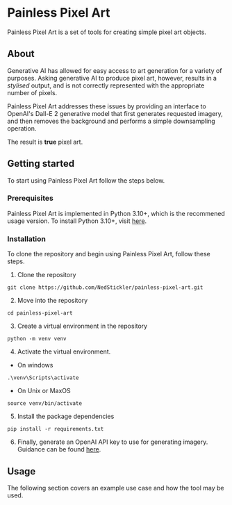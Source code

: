 # Painless Pixel Art
Painless Pixel Art is a set of tools for creating simple pixel art objects.

## About
Generative AI has allowed for easy access to art generation for a variety of purposes. Asking generative AI to produce pixel art, however, results in a *stylised* output, and is not correctly represented with the appropriate number of pixels.

Painless Pixel Art addresses these issues by providing an interface to OpenAI's Dall-E 2 generative model that first generates requested imagery, and then removes the background and performs a simple downsampling operation.

The result is **true** pixel art.

## Getting started
To start using Painless Pixel Art follow the steps below.

### Prerequisites
Painless Pixel Art is implemented in Python 3.10+, which is the recommened usage version. To install Python 3.10+, visit [here](https://www.python.org/downloads/).

### Installation
To clone the repository and begin using Painless Pixel Art, follow these steps.
1. Clone the repository
```
git clone https://github.com/NedStickler/painless-pixel-art.git
```
2. Move into the repository
```
cd painless-pixel-art
```
3. Create a virtual environment in the repository
```
python -m venv venv
```
4. Activate the virtual environment. 
- On windows
```
.\venv\Scripts\activate
```
- On Unix or MaxOS
```
source venv/bin/activate
```
5. Install the package dependencies
```
pip install -r requirements.txt
```
6. Finally, generate an OpenAI API key to use for generating imagery. Guidance can be found [here](https://platform.openai.com/organization/api-keys).

## Usage
The following section covers an example use case and how the tool may be used.
